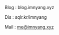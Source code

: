 <!--
    Markdown 문법이 사용 가능하지만 제목같은 글자 강조는 사용이 불가능하고
    일부 기기에서 길면 잘릴수도 있습니다. 6줄 정도가 딱 적당합니다.
-->
Blog : blog.imnyang.xyz


Dis : sqlr.kr/imnyang

Mail : me@imnyang.xyz
